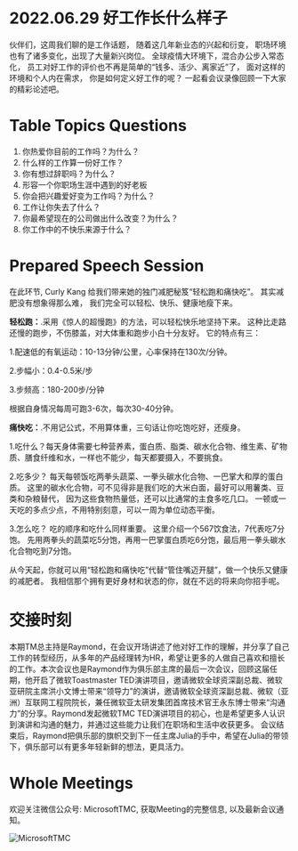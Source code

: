 # 2022.06.29 好工作长什么样子
伙伴们，这周我们聊的是工作话题，
随着这几年新业态的兴起和衍变，
职场环境也有了诸多变化，出现了大量新兴岗位。
全球疫情大环境下，混合办公步入常态化，
员工对好工作的评价也不再是简单的“钱多、活少、离家近”了，
面对这样的环境和个人内在需求，
你是如何定义好工作的呢？
一起看会议录像回顾一下大家的精彩论述吧。

# Table Topics Questions
1. 你热爱你目前的工作吗？为什么？
2. 什么样的工作算一份好工作？
3. 你有想过辞职吗？为什么？
4. 形容一个你职场生涯中遇到的好老板
5. 你会把兴趣爱好变为工作吗？为什么？
6. 工作让你失去了什么？
7. 你最希望现在的公司做出什么改变？为什么？
8. 你工作中的不快乐来源于什么？

# Prepared Speech Session
在此环节, Curly Kang 给我们带来她的独门减肥秘笈“轻松跑和痛快吃”。
其实减肥没有想象得那么难，
我们完全可以轻松、快乐、健康地瘦下来。

**轻松跑：**.采用《惊人的超慢跑》的方法，可以轻松快乐地坚持下来。
这种比走路还慢的跑步，不伤膝盖，对大体重和跑步小白十分友好。
它的特点有三：

1.配速低的有氧运动：10-13分钟/公里，心率保持在130次/分钟。

2.步幅小：0.4-0.5米/步

3.步频高：180-200步/分钟

根据自身情况每周可跑3-6次，每次30-40分钟。

**痛快吃：**.不用记公式，不用算体重，三句话让你吃饱吃好，还瘦身。

1.吃什么？每天身体需要七种营养素，蛋白质、脂类、碳水化合物、维生素、矿物质、膳食纤维和水，一样也不能少，每天都要摄入，不要挑食。

2.吃多少？
每天每顿饭吃两拳头蔬菜、一拳头碳水化合物、一巴掌大和厚的蛋白质。
这里的碳水化合物，可不见得非是我们吃的大米白面，最好可以用薯类、豆类和杂粮替代，
因为这些食物热量低，还可以比通常的主食多吃几口。
一顿或一天吃的多点少点，不用特别刻意，可以一周为单位动态平衡。

3.怎么吃？
吃的顺序和吃什么同样重要。
这里介绍一个567饮食法，7代表吃7分饱。
先用两拳头的蔬菜吃5分饱，再用一巴掌蛋白质吃6分饱，最后用一拳头碳水化合物吃到7分饱。

从今天起，你就可以用“轻松跑和痛快吃”代替“管住嘴迈开腿”，做一个快乐又健康的减肥者。
我相信那个拥有更好身材和状态的你，就在不远的将来向你招手呢。

# 交接时刻
本期TM总主持是Raymond，在会议开场讲述了他对好工作的理解，并分享了自己工作的转型经历，从多年的产品经理转为HR，希望让更多的人做自己喜欢和擅长的工作。本次会议也是Raymond作为俱乐部主席的最后一次会议，回顾这届任期，他开启了微软Toastmaster TED演讲项目，邀请微软全球资深副总裁、微软亚研院主席洪小文博士带来“领导力”的演讲，邀请微软全球资深副总裁、微软（亚洲）互联网工程院院长，兼任微软亚太研发集团首席技术官王永东博士带来“沟通力”的分享。Raymond发起微软TMC TED演讲项目的初心，也是希望更多人认识到演讲和沟通的魅力，并通过这些能力让我们在职场和生活中收获更多。
会议结束后，Raymond把俱乐部的旗帜交到下一任主席Julia的手中，希望在Julia的带领下，俱乐部可以有更多年轻新鲜的想法，更具活力。

# Whole Meetings
欢迎关注微信公众号: MicrosoftTMC, 获取Meeting的完整信息, 以及最新会议通知。

![MicrosoftTMC](https://user-images.githubusercontent.com/24701101/175764679-8d840fe7-b47c-4bf5-a031-c9b39fdaac66.png)
